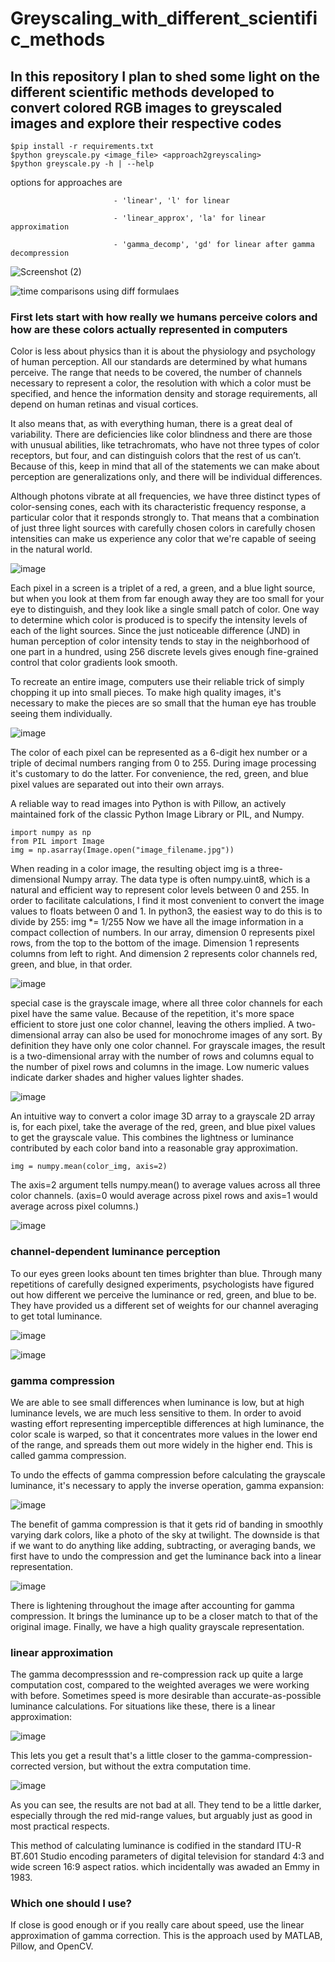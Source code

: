 
# **Greyscaling_with_different_scientific_methods**

## In this repository I plan to shed some light on the different scientific methods developed to convert colored RGB images to greyscaled images and explore their respective codes

```
$pip install -r requirements.txt
$python greyscale.py <image_file> <approach2greyscaling> 
$python greyscale.py -h | --help
```
options for approaches are 

                           - 'linear', 'l' for linear 

                           - 'linear_approx', 'la' for linear approximation 
                           
                           - 'gamma_decomp', 'gd' for linear after gamma decompression
                           

![Screenshot (2)](https://user-images.githubusercontent.com/51722099/127757354-5f9a1600-7eec-452e-9927-8e84d462179f.png)



![time comparisons using diff formulaes](https://user-images.githubusercontent.com/51722099/129264020-5a810576-e6bd-43d3-bd65-b8d8b5afc70c.png)



### First lets start with how really we humans perceive colors and how are these colors actually represented in computers

Color is less about physics than it is about the physiology and psychology of human perception. All our standards are determined by what humans perceive. The range that needs to be covered, the number of channels necessary to represent a color, the resolution with which a color must be specified, and hence the information density and storage requirements, all depend on human retinas and visual cortices.

It also means that, as with everything human, there is a great deal of variability. There are deficiencies like color blindness and there are those with unusual abilities, like tetrachromats, who have not three types of color receptors, but four, and can distinguish colors that the rest of us can’t. Because of this, keep in mind that all of the statements we can make about perception are generalizations only, and there will be individual differences.

Although photons vibrate at all frequencies, we have three distinct types of color-sensing cones, each with its characteristic frequency response, a particular color that it responds strongly to. That means that a combination of just three light sources with carefully chosen colors in carefully chosen intensities can make us experience any color that we're capable of seeing in the natural world. 

![image](https://user-images.githubusercontent.com/51722099/127757050-4a8497e7-19cb-481f-8a2e-4ca6e43e1fe3.png)

Each pixel in a screen is a triplet of a red, a green, and a blue light source, but when you look at them from far enough away they are too small for your eye to distinguish, and they look like a single small patch of color. One way to determine which color is produced is to specify the intensity levels of each of the light sources. Since the just noticeable difference (JND) in human perception of color intensity tends to stay in the neighborhood of one part in a hundred, using 256 discrete levels gives enough fine-grained control that color gradients look smooth. 

To recreate an entire image, computers use their reliable trick of simply chopping it up into small pieces. To make high quality images, it's necessary to make the pieces are so small that the human eye has trouble seeing them individually. 

![image](https://user-images.githubusercontent.com/51722099/127757121-44440137-4943-4ca0-9351-4d9581831f5a.png)

The color of each pixel can be represented as a 6-digit hex number or a triple of decimal numbers ranging from 0 to 255. During image processing it's customary to do the latter. For convenience, the red, green, and blue pixel values are separated out into their own arrays. 

A reliable way to read images into Python is with Pillow, an actively maintained fork of the classic Python Image Library or PIL, and Numpy. 
```
import numpy as np
from PIL import Image
img = np.asarray(Image.open("image_filename.jpg"))
```
When reading in a color image, the resulting object img is a three-dimensional Numpy array. The data type is often numpy.uint8, which is a natural and efficient way to represent color levels between 0 and 255. 
In order to facilitate calculations, I find it most convenient to convert the image values to floats between 0 and 1. In python3, the easiest way to do this is to divide by 255: img *= 1/255
Now we have all the image information in a compact collection of numbers. In our array, dimension 0 represents pixel rows, from the top to the bottom of the image. Dimension 1 represents columns from left to right. And dimension 2 represents color channels red, green, and blue, in that order. 

![image](https://user-images.githubusercontent.com/51722099/127757196-4df34088-fddf-44c5-a049-f83af5743f43.png)

special case is the grayscale image, where all three color channels for each pixel have the same value. Because of the repetition, it's more space efficient to store just one color channel, leaving the others implied. A two-dimensional array can also be used for monochrome images of any sort. By definition they have only one color channel. 
 For grayscale images, the result is a two-dimensional array with the number of rows and columns equal to the number of pixel rows and columns in the image. Low numeric values indicate darker shades and higher values lighter shades.
 
 ![image](https://user-images.githubusercontent.com/51722099/127757210-889a3b78-d210-4dcd-aff5-997f57300df3.png)

 An intuitive way to convert a color image 3D array to a grayscale 2D array is, for each pixel, take the average of the red, green, and blue pixel values to get the grayscale value. This combines the lightness or luminance contributed by each color band into a reasonable gray approximation.
```
img = numpy.mean(color_img, axis=2)
```
The axis=2 argument tells numpy.mean() to average values across all three color channels. (axis=0 would average across pixel rows and axis=1 would average across pixel columns.) 

![image](https://user-images.githubusercontent.com/51722099/127757251-a1926806-e4b9-41ee-a6f3-a821fd73efeb.png)

### channel-dependent luminance perception

To our eyes green looks abount ten times brighter than blue. Through many repetitions of carefully designed experiments, psychologists have figured out how different we perceive the luminance or red, green, and blue to be. They have provided us a different set of weights for our channel averaging to get total luminance. 

![image](https://user-images.githubusercontent.com/51722099/127757257-4faded4e-8521-4f15-90ac-4c651778f411.png)

![image](https://user-images.githubusercontent.com/51722099/127757261-57a81638-44f4-4715-b47f-8ab3db99e2a0.png)

### gamma compression

 We are able to see small differences when luminance is low, but at high luminance levels, we are much less sensitive to them. In order to avoid wasting effort representing imperceptible differences at high luminance, the color scale is warped, so that it concentrates more values in the lower end of the range, and spreads them out more widely in the higher end. This is called gamma compression.

To undo the effects of gamma compression before calculating the grayscale luminance, it's necessary to apply the inverse operation, gamma expansion: 

![image](https://user-images.githubusercontent.com/51722099/127757269-2017e5e4-0df2-4cb3-a6c3-adb41409c9be.png)

The benefit of gamma compression is that it gets rid of banding in smoothly varying dark colors, like a photo of the sky at twilight. The downside is that if we want to do anything like adding, subtracting, or averaging bands, we first have to undo the compression and get the luminance back into a linear representation. 

![image](https://user-images.githubusercontent.com/51722099/127757279-cf2ab070-c471-4333-9754-04cbd05f9b1f.png)

There is lightening throughout the image after accounting for gamma compression. It brings the luminance up to be a closer match to that of the original image. Finally, we have a high quality grayscale representation. 

### linear approximation

 The gamma decompresssion and re-compression rack up quite a large computation cost, compared to the weighted averages we were working with before. Sometimes speed is more desirable than accurate-as-possible luminance calculations. For situations like these, there is a linear approximation:

![image](https://user-images.githubusercontent.com/51722099/127757288-21104407-2620-497d-bd8f-7b2d5374e5b9.png)

This lets you get a result that's a little closer to the gamma-compression-corrected version, but without the extra computation time. 

![image](https://user-images.githubusercontent.com/51722099/127757292-ad5a5543-5add-4c79-ab67-8cd29a60972a.png)

 As you can see, the results are not bad at all. They tend to be a little darker, especially through the red mid-range values, but arguably just as good in most practical respects.

This method of calculating luminance is codified in the standard ITU-R BT.601 Studio encoding parameters of digital television for standard 4:3 and wide screen 16:9 aspect ratios. which incidentally was awaded an Emmy in 1983. 

### Which one should I use?

If close is good enough or if you really care about speed, use the linear approximation of gamma correction. This is the approach used by MATLAB, Pillow, and OpenCV.
